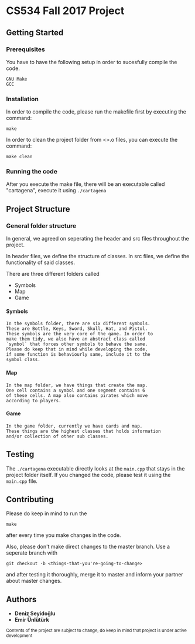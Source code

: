 # CS534 Fall 2017 Project

## Getting Started

### Prerequisites

You have to have the following setup in order to sucesfully compile the code.
```
GNU Make
GCC 
```

### Installation

In order to compile the code, please run the makefile first by executing the command: 
```
make
```

In order to clean the project folder from <>.o files, you can execute the command:
```
make clean
```

### Running the code

After you execute the make file, there will be an executable called
"cartagena", execute it using `./cartagena`

## Project Structure

### General folder structure
In general, we agreed on seperating the header and 
src files throughout the project. 

In header files, we define the structure of classes. 
In src files, we define the functionality of said classes. 

There are three different folders called 
* Symbols
* Map
* Game


#### Symbols

	In the symbols folder, there are six different symbols. 
	These are Bottle, Keys, Sword, Skull, Hat, and Pistol. 
	These symbols are the very core of the game. In order to 
	make them tidy, we also have an abstract class called 
	`symbol` that forces other symbols to behave the same. 
	Please do keep that in mind while developing the code,
	if some function is behaviourly same, include it to the
	symbol class.

#### Map

	In the map folder, we have things that create the map.
	One cell contains a symbol and one segment contains 6 
	of these cells. A map also contains pirates which move
	according to players. 

#### Game

	In the game folder, currently we have cards and map.
	These things are the highest classes that holds information 
	and/or collection of other sub classes.

## Testing 

The `./cartagena` executable directly looks at the `main.cpp` that
stays in the project folder itself. If you changed the code, please
test it using the `main.cpp` file.

## Contributing

Please do keep in mind to run the 
```
make
```
after every time you make changes in the code. 

Also, please don't make direct changes to the master branch. Use a 
seperate branch with 
```
git checkout -b <things-that-you're-going-to-change>
```
and after testing it thoroughly, merge it to master and inform your
partner about master changes. 

## Authors
* **Deniz Seyidoğlu**
* **Emir Ünlütürk**

<sup>Contents of the project are subject to change, do keep in mind that project is under active development</sup>